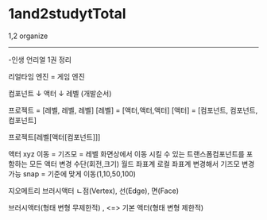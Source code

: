 # 1and2studytTotal
1,2 organize


-----------------------------------------------

-인생 언리얼 1권 정리

리얼타임 엔진 = 게임 엔진

컴포넌트
   ↓
 액터
   ↓
 레벨 
(개발순서)
 
프로젝트 = [레벨, 레벨, 레벨]
[레벨] = [액터,액터,액터]
[액터] = [컴포넌트, 컴포넌트, 컴포넌트]

프로젝트[레벨[액터[컴포넌트]]]

액터 xyz 이동 = 기즈모 = 레벨 화면상에서 이동 시킬 수 있는 트랜스폼컴포넌트를 포함하는 모든 액터 변경 수단(회전,크기)
월드 좌표계 로컬 좌표계 변경해서 기즈모 변경 가능
snap = 기준에 맞게 이동(1,10,50,100)

지오메트리 브러시액터 
ㄴ점(Vertex), 선(Edge), 면(Face)

브러시액터(형태 변형 무제한적) , <=> 기본 액터(형태 변형 제한적)
